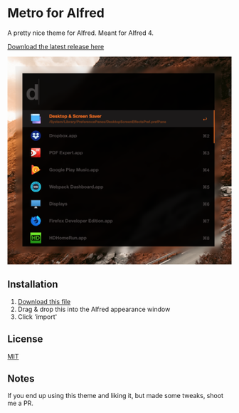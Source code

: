 # Metro for Alfred

A pretty nice theme for Alfred. Meant for Alfred 4.

[Download the latest release here](https://github.com/qbunt/alfredmetro/releases/download/v1/metro.alfredappearance)

![](screenshot.png)

## Installation
1. [Download this file](https://github.com/qbunt/alfredmetro/releases/download/v1/metro.alfredappearance)
1. Drag & drop this into the Alfred appearance window
1. Click 'import'

## License
[MIT](LICENSE)

## Notes
If you end up using this theme and liking it, but made some tweaks, shoot me a PR.
